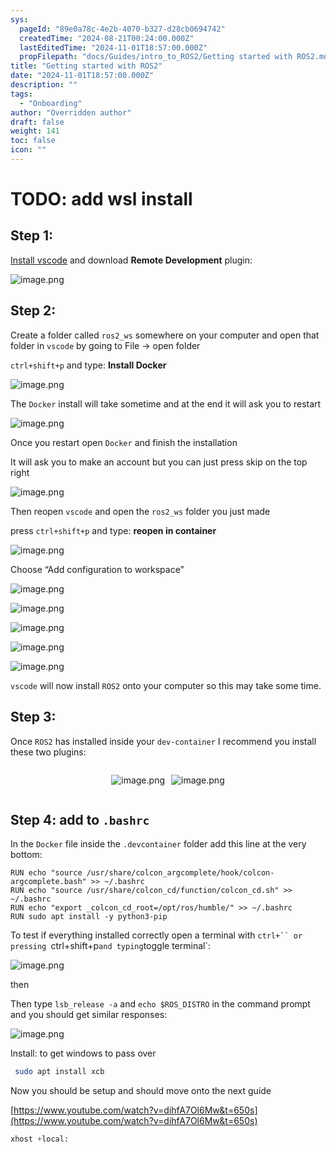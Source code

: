 ```yaml
---
sys:
  pageId: "89e0a78c-4e2b-4070-b327-d28cb0694742"
  createdTime: "2024-08-21T00:24:00.000Z"
  lastEditedTime: "2024-11-01T18:57:00.000Z"
  propFilepath: "docs/Guides/intro_to_ROS2/Getting started with ROS2.md"
title: "Getting started with ROS2"
date: "2024-11-01T18:57:00.000Z"
description: ""
tags:
  - "Onboarding"
author: "Overridden author"
draft: false
weight: 141
toc: false
icon: ""
---
```


# TODO: add wsl install

## Step 1:

[Install vscode](https://code.visualstudio.com/download) and download **Remote Development** plugin:

![image.png](https://prod-files-secure.s3.us-west-2.amazonaws.com/d518164a-d88e-44d1-a4ee-3adb3bd8bce0/efb52993-1881-4a40-b95e-6f020334f022/image.png?X-Amz-Algorithm=AWS4-HMAC-SHA256&X-Amz-Content-Sha256=UNSIGNED-PAYLOAD&X-Amz-Credential=ASIAZI2LB466VXESAA7E%2F20250304%2Fus-west-2%2Fs3%2Faws4_request&X-Amz-Date=20250304T050839Z&X-Amz-Expires=3600&X-Amz-Security-Token=IQoJb3JpZ2luX2VjEKj%2F%2F%2F%2F%2F%2F%2F%2F%2F%2FwEaCXVzLXdlc3QtMiJIMEYCIQDfILfam7vQ4pykm82R16qQqyn0TFFVwupvDonQgLLi9gIhAIOkTcVkXqRX3%2BJczU8u9mj2w3F9vKLb1YsL2iHMuoOEKogECOH%2F%2F%2F%2F%2F%2F%2F%2F%2F%2FwEQABoMNjM3NDIzMTgzODA1IgzQYpIsZkM7%2BJNoqtEq3AOC4YSYcfVjLWa5Y9YRFxyaF%2Fsiwo86RocxWG%2FBKP9F3E7a%2BmN7Y%2FAKmIwPycn8W3gC01lL8nPtpJCCTzLVq%2Bpk8KTa%2FCn7oRVORTk4SeeDhbI95BtCaOtNtn3o0l%2BJ%2B0g7xZ1dABOAaHzWljaq5%2BORS3fDIdqNbz3V4yFogGnWAGLALi9XSQVQPN6E6nilZ%2BACA8yvbBwJq8MkZTvmAmu0FIt8Y0jsjR2w%2Bxv1Z%2F8Py1HKrHX3vUdbeYTuE3z0Y4UTlGCkh9gYNI6qiihoSn2gost28eoAIGXLs8uGnaT%2BPxlBNMPuOTwz1xV0GHt%2F0Zaq0gVm%2BabVvQ08N8ENaS7VAh3B0bfZ0KYK00sTiDGoEduRbNYupcwNJaS95H%2Fmc%2FcKZOfPMHX29JGAaAV0IsNpsGHO55iycaLTTdmGvH6%2FvjivcYngQTTQOKa72tYDUyTvBZQpdph5VBhVORNqY9tQysjvcFjL%2BbymgsVqyAWLznpu7eeH8MPeB6IHg895MooRtAV2OAEGJUExBsNz794cgVUNem88RQl%2Be4A992glZDvgUZAq4dpWoNkImrprYCiSmgubUUYsEt6xOanYUVceHFn0VzmU2prV0FH72ChHK56Xx65PULw5mNa73DDB%2BJi%2BBjqkAUSUooNGp3JApIzYxMwXaXgJDnQ3%2Fmwim5WxiEDbW%2FFx%2BTlilx1WrlgyZDYuJchcz3c7W9vX2D9CpcIiAsgZhKeWDluUHV0VsilNyjV9UnUhb5uxPTKoDv4etX44n1%2BNsB%2BjqSjrd0It4mC4UfR%2FMEoHPM351d%2BMYxcOee3Ngd9skra%2B19qjQbXqXkDW%2F%2FovKRuYN%2BdovK8pTHPrMXobfNI%2FcZgT&X-Amz-Signature=37643778b316a0ffc40866e8881af8c192fa29c1fc4240ea9fb04957875b2ef1&X-Amz-SignedHeaders=host&x-id=GetObject)

## Step 2:

Create a folder called `ros2_ws` somewhere on your computer and open that folder in `vscode` by going to File → open folder 

`ctrl+shift+p` and type: **Install Docker**

![image.png](https://prod-files-secure.s3.us-west-2.amazonaws.com/d518164a-d88e-44d1-a4ee-3adb3bd8bce0/2269dc0e-1cd5-47ff-bceb-c04ad9b2eab0/image.png?X-Amz-Algorithm=AWS4-HMAC-SHA256&X-Amz-Content-Sha256=UNSIGNED-PAYLOAD&X-Amz-Credential=ASIAZI2LB466VXESAA7E%2F20250304%2Fus-west-2%2Fs3%2Faws4_request&X-Amz-Date=20250304T050839Z&X-Amz-Expires=3600&X-Amz-Security-Token=IQoJb3JpZ2luX2VjEKj%2F%2F%2F%2F%2F%2F%2F%2F%2F%2FwEaCXVzLXdlc3QtMiJIMEYCIQDfILfam7vQ4pykm82R16qQqyn0TFFVwupvDonQgLLi9gIhAIOkTcVkXqRX3%2BJczU8u9mj2w3F9vKLb1YsL2iHMuoOEKogECOH%2F%2F%2F%2F%2F%2F%2F%2F%2F%2FwEQABoMNjM3NDIzMTgzODA1IgzQYpIsZkM7%2BJNoqtEq3AOC4YSYcfVjLWa5Y9YRFxyaF%2Fsiwo86RocxWG%2FBKP9F3E7a%2BmN7Y%2FAKmIwPycn8W3gC01lL8nPtpJCCTzLVq%2Bpk8KTa%2FCn7oRVORTk4SeeDhbI95BtCaOtNtn3o0l%2BJ%2B0g7xZ1dABOAaHzWljaq5%2BORS3fDIdqNbz3V4yFogGnWAGLALi9XSQVQPN6E6nilZ%2BACA8yvbBwJq8MkZTvmAmu0FIt8Y0jsjR2w%2Bxv1Z%2F8Py1HKrHX3vUdbeYTuE3z0Y4UTlGCkh9gYNI6qiihoSn2gost28eoAIGXLs8uGnaT%2BPxlBNMPuOTwz1xV0GHt%2F0Zaq0gVm%2BabVvQ08N8ENaS7VAh3B0bfZ0KYK00sTiDGoEduRbNYupcwNJaS95H%2Fmc%2FcKZOfPMHX29JGAaAV0IsNpsGHO55iycaLTTdmGvH6%2FvjivcYngQTTQOKa72tYDUyTvBZQpdph5VBhVORNqY9tQysjvcFjL%2BbymgsVqyAWLznpu7eeH8MPeB6IHg895MooRtAV2OAEGJUExBsNz794cgVUNem88RQl%2Be4A992glZDvgUZAq4dpWoNkImrprYCiSmgubUUYsEt6xOanYUVceHFn0VzmU2prV0FH72ChHK56Xx65PULw5mNa73DDB%2BJi%2BBjqkAUSUooNGp3JApIzYxMwXaXgJDnQ3%2Fmwim5WxiEDbW%2FFx%2BTlilx1WrlgyZDYuJchcz3c7W9vX2D9CpcIiAsgZhKeWDluUHV0VsilNyjV9UnUhb5uxPTKoDv4etX44n1%2BNsB%2BjqSjrd0It4mC4UfR%2FMEoHPM351d%2BMYxcOee3Ngd9skra%2B19qjQbXqXkDW%2F%2FovKRuYN%2BdovK8pTHPrMXobfNI%2FcZgT&X-Amz-Signature=d184af37ed9bdceda24bc4a8d009f4223ce45a8b5f2150ad3e44062f465c1b86&X-Amz-SignedHeaders=host&x-id=GetObject)

The `Docker` install will take sometime and at the end it will ask you to restart

![image.png](https://prod-files-secure.s3.us-west-2.amazonaws.com/d518164a-d88e-44d1-a4ee-3adb3bd8bce0/ed233f78-be33-4b1f-b89c-9c346c0e961e/image.png?X-Amz-Algorithm=AWS4-HMAC-SHA256&X-Amz-Content-Sha256=UNSIGNED-PAYLOAD&X-Amz-Credential=ASIAZI2LB466VXESAA7E%2F20250304%2Fus-west-2%2Fs3%2Faws4_request&X-Amz-Date=20250304T050839Z&X-Amz-Expires=3600&X-Amz-Security-Token=IQoJb3JpZ2luX2VjEKj%2F%2F%2F%2F%2F%2F%2F%2F%2F%2FwEaCXVzLXdlc3QtMiJIMEYCIQDfILfam7vQ4pykm82R16qQqyn0TFFVwupvDonQgLLi9gIhAIOkTcVkXqRX3%2BJczU8u9mj2w3F9vKLb1YsL2iHMuoOEKogECOH%2F%2F%2F%2F%2F%2F%2F%2F%2F%2FwEQABoMNjM3NDIzMTgzODA1IgzQYpIsZkM7%2BJNoqtEq3AOC4YSYcfVjLWa5Y9YRFxyaF%2Fsiwo86RocxWG%2FBKP9F3E7a%2BmN7Y%2FAKmIwPycn8W3gC01lL8nPtpJCCTzLVq%2Bpk8KTa%2FCn7oRVORTk4SeeDhbI95BtCaOtNtn3o0l%2BJ%2B0g7xZ1dABOAaHzWljaq5%2BORS3fDIdqNbz3V4yFogGnWAGLALi9XSQVQPN6E6nilZ%2BACA8yvbBwJq8MkZTvmAmu0FIt8Y0jsjR2w%2Bxv1Z%2F8Py1HKrHX3vUdbeYTuE3z0Y4UTlGCkh9gYNI6qiihoSn2gost28eoAIGXLs8uGnaT%2BPxlBNMPuOTwz1xV0GHt%2F0Zaq0gVm%2BabVvQ08N8ENaS7VAh3B0bfZ0KYK00sTiDGoEduRbNYupcwNJaS95H%2Fmc%2FcKZOfPMHX29JGAaAV0IsNpsGHO55iycaLTTdmGvH6%2FvjivcYngQTTQOKa72tYDUyTvBZQpdph5VBhVORNqY9tQysjvcFjL%2BbymgsVqyAWLznpu7eeH8MPeB6IHg895MooRtAV2OAEGJUExBsNz794cgVUNem88RQl%2Be4A992glZDvgUZAq4dpWoNkImrprYCiSmgubUUYsEt6xOanYUVceHFn0VzmU2prV0FH72ChHK56Xx65PULw5mNa73DDB%2BJi%2BBjqkAUSUooNGp3JApIzYxMwXaXgJDnQ3%2Fmwim5WxiEDbW%2FFx%2BTlilx1WrlgyZDYuJchcz3c7W9vX2D9CpcIiAsgZhKeWDluUHV0VsilNyjV9UnUhb5uxPTKoDv4etX44n1%2BNsB%2BjqSjrd0It4mC4UfR%2FMEoHPM351d%2BMYxcOee3Ngd9skra%2B19qjQbXqXkDW%2F%2FovKRuYN%2BdovK8pTHPrMXobfNI%2FcZgT&X-Amz-Signature=efafa6da6a4c56448513c6acb2457a32f67349617ba54dce10cb45d21d5b9966&X-Amz-SignedHeaders=host&x-id=GetObject)

Once you restart open `Docker` and finish the installation

It will ask you to make an account but you can just press skip on the top right

![image.png](https://prod-files-secure.s3.us-west-2.amazonaws.com/d518164a-d88e-44d1-a4ee-3adb3bd8bce0/21010ad9-1659-4fd9-9f59-9932a09b2a3d/image.png?X-Amz-Algorithm=AWS4-HMAC-SHA256&X-Amz-Content-Sha256=UNSIGNED-PAYLOAD&X-Amz-Credential=ASIAZI2LB466VXESAA7E%2F20250304%2Fus-west-2%2Fs3%2Faws4_request&X-Amz-Date=20250304T050839Z&X-Amz-Expires=3600&X-Amz-Security-Token=IQoJb3JpZ2luX2VjEKj%2F%2F%2F%2F%2F%2F%2F%2F%2F%2FwEaCXVzLXdlc3QtMiJIMEYCIQDfILfam7vQ4pykm82R16qQqyn0TFFVwupvDonQgLLi9gIhAIOkTcVkXqRX3%2BJczU8u9mj2w3F9vKLb1YsL2iHMuoOEKogECOH%2F%2F%2F%2F%2F%2F%2F%2F%2F%2FwEQABoMNjM3NDIzMTgzODA1IgzQYpIsZkM7%2BJNoqtEq3AOC4YSYcfVjLWa5Y9YRFxyaF%2Fsiwo86RocxWG%2FBKP9F3E7a%2BmN7Y%2FAKmIwPycn8W3gC01lL8nPtpJCCTzLVq%2Bpk8KTa%2FCn7oRVORTk4SeeDhbI95BtCaOtNtn3o0l%2BJ%2B0g7xZ1dABOAaHzWljaq5%2BORS3fDIdqNbz3V4yFogGnWAGLALi9XSQVQPN6E6nilZ%2BACA8yvbBwJq8MkZTvmAmu0FIt8Y0jsjR2w%2Bxv1Z%2F8Py1HKrHX3vUdbeYTuE3z0Y4UTlGCkh9gYNI6qiihoSn2gost28eoAIGXLs8uGnaT%2BPxlBNMPuOTwz1xV0GHt%2F0Zaq0gVm%2BabVvQ08N8ENaS7VAh3B0bfZ0KYK00sTiDGoEduRbNYupcwNJaS95H%2Fmc%2FcKZOfPMHX29JGAaAV0IsNpsGHO55iycaLTTdmGvH6%2FvjivcYngQTTQOKa72tYDUyTvBZQpdph5VBhVORNqY9tQysjvcFjL%2BbymgsVqyAWLznpu7eeH8MPeB6IHg895MooRtAV2OAEGJUExBsNz794cgVUNem88RQl%2Be4A992glZDvgUZAq4dpWoNkImrprYCiSmgubUUYsEt6xOanYUVceHFn0VzmU2prV0FH72ChHK56Xx65PULw5mNa73DDB%2BJi%2BBjqkAUSUooNGp3JApIzYxMwXaXgJDnQ3%2Fmwim5WxiEDbW%2FFx%2BTlilx1WrlgyZDYuJchcz3c7W9vX2D9CpcIiAsgZhKeWDluUHV0VsilNyjV9UnUhb5uxPTKoDv4etX44n1%2BNsB%2BjqSjrd0It4mC4UfR%2FMEoHPM351d%2BMYxcOee3Ngd9skra%2B19qjQbXqXkDW%2F%2FovKRuYN%2BdovK8pTHPrMXobfNI%2FcZgT&X-Amz-Signature=fe37a0dfe9d859058e0b5d0583e09b0fb4c5153e7dc5aceb2614c001fb87b17d&X-Amz-SignedHeaders=host&x-id=GetObject)

Then reopen `vscode` and open the `ros2_ws` folder you just made

press `ctrl+shift+p` and type: **reopen in container**

![image.png](https://prod-files-secure.s3.us-west-2.amazonaws.com/d518164a-d88e-44d1-a4ee-3adb3bd8bce0/4e93b8c2-41ad-488c-8095-c74205196118/image.png?X-Amz-Algorithm=AWS4-HMAC-SHA256&X-Amz-Content-Sha256=UNSIGNED-PAYLOAD&X-Amz-Credential=ASIAZI2LB466VXESAA7E%2F20250304%2Fus-west-2%2Fs3%2Faws4_request&X-Amz-Date=20250304T050839Z&X-Amz-Expires=3600&X-Amz-Security-Token=IQoJb3JpZ2luX2VjEKj%2F%2F%2F%2F%2F%2F%2F%2F%2F%2FwEaCXVzLXdlc3QtMiJIMEYCIQDfILfam7vQ4pykm82R16qQqyn0TFFVwupvDonQgLLi9gIhAIOkTcVkXqRX3%2BJczU8u9mj2w3F9vKLb1YsL2iHMuoOEKogECOH%2F%2F%2F%2F%2F%2F%2F%2F%2F%2FwEQABoMNjM3NDIzMTgzODA1IgzQYpIsZkM7%2BJNoqtEq3AOC4YSYcfVjLWa5Y9YRFxyaF%2Fsiwo86RocxWG%2FBKP9F3E7a%2BmN7Y%2FAKmIwPycn8W3gC01lL8nPtpJCCTzLVq%2Bpk8KTa%2FCn7oRVORTk4SeeDhbI95BtCaOtNtn3o0l%2BJ%2B0g7xZ1dABOAaHzWljaq5%2BORS3fDIdqNbz3V4yFogGnWAGLALi9XSQVQPN6E6nilZ%2BACA8yvbBwJq8MkZTvmAmu0FIt8Y0jsjR2w%2Bxv1Z%2F8Py1HKrHX3vUdbeYTuE3z0Y4UTlGCkh9gYNI6qiihoSn2gost28eoAIGXLs8uGnaT%2BPxlBNMPuOTwz1xV0GHt%2F0Zaq0gVm%2BabVvQ08N8ENaS7VAh3B0bfZ0KYK00sTiDGoEduRbNYupcwNJaS95H%2Fmc%2FcKZOfPMHX29JGAaAV0IsNpsGHO55iycaLTTdmGvH6%2FvjivcYngQTTQOKa72tYDUyTvBZQpdph5VBhVORNqY9tQysjvcFjL%2BbymgsVqyAWLznpu7eeH8MPeB6IHg895MooRtAV2OAEGJUExBsNz794cgVUNem88RQl%2Be4A992glZDvgUZAq4dpWoNkImrprYCiSmgubUUYsEt6xOanYUVceHFn0VzmU2prV0FH72ChHK56Xx65PULw5mNa73DDB%2BJi%2BBjqkAUSUooNGp3JApIzYxMwXaXgJDnQ3%2Fmwim5WxiEDbW%2FFx%2BTlilx1WrlgyZDYuJchcz3c7W9vX2D9CpcIiAsgZhKeWDluUHV0VsilNyjV9UnUhb5uxPTKoDv4etX44n1%2BNsB%2BjqSjrd0It4mC4UfR%2FMEoHPM351d%2BMYxcOee3Ngd9skra%2B19qjQbXqXkDW%2F%2FovKRuYN%2BdovK8pTHPrMXobfNI%2FcZgT&X-Amz-Signature=03625513cace9ac1c2b8a92141c2af70ab178ea8a0710e492ebd3bcf14ce061a&X-Amz-SignedHeaders=host&x-id=GetObject)

Choose “Add configuration to workspace”

![image.png](https://prod-files-secure.s3.us-west-2.amazonaws.com/d518164a-d88e-44d1-a4ee-3adb3bd8bce0/9560b282-5060-4989-ba37-97e7b2c22476/image.png?X-Amz-Algorithm=AWS4-HMAC-SHA256&X-Amz-Content-Sha256=UNSIGNED-PAYLOAD&X-Amz-Credential=ASIAZI2LB466VXESAA7E%2F20250304%2Fus-west-2%2Fs3%2Faws4_request&X-Amz-Date=20250304T050839Z&X-Amz-Expires=3600&X-Amz-Security-Token=IQoJb3JpZ2luX2VjEKj%2F%2F%2F%2F%2F%2F%2F%2F%2F%2FwEaCXVzLXdlc3QtMiJIMEYCIQDfILfam7vQ4pykm82R16qQqyn0TFFVwupvDonQgLLi9gIhAIOkTcVkXqRX3%2BJczU8u9mj2w3F9vKLb1YsL2iHMuoOEKogECOH%2F%2F%2F%2F%2F%2F%2F%2F%2F%2FwEQABoMNjM3NDIzMTgzODA1IgzQYpIsZkM7%2BJNoqtEq3AOC4YSYcfVjLWa5Y9YRFxyaF%2Fsiwo86RocxWG%2FBKP9F3E7a%2BmN7Y%2FAKmIwPycn8W3gC01lL8nPtpJCCTzLVq%2Bpk8KTa%2FCn7oRVORTk4SeeDhbI95BtCaOtNtn3o0l%2BJ%2B0g7xZ1dABOAaHzWljaq5%2BORS3fDIdqNbz3V4yFogGnWAGLALi9XSQVQPN6E6nilZ%2BACA8yvbBwJq8MkZTvmAmu0FIt8Y0jsjR2w%2Bxv1Z%2F8Py1HKrHX3vUdbeYTuE3z0Y4UTlGCkh9gYNI6qiihoSn2gost28eoAIGXLs8uGnaT%2BPxlBNMPuOTwz1xV0GHt%2F0Zaq0gVm%2BabVvQ08N8ENaS7VAh3B0bfZ0KYK00sTiDGoEduRbNYupcwNJaS95H%2Fmc%2FcKZOfPMHX29JGAaAV0IsNpsGHO55iycaLTTdmGvH6%2FvjivcYngQTTQOKa72tYDUyTvBZQpdph5VBhVORNqY9tQysjvcFjL%2BbymgsVqyAWLznpu7eeH8MPeB6IHg895MooRtAV2OAEGJUExBsNz794cgVUNem88RQl%2Be4A992glZDvgUZAq4dpWoNkImrprYCiSmgubUUYsEt6xOanYUVceHFn0VzmU2prV0FH72ChHK56Xx65PULw5mNa73DDB%2BJi%2BBjqkAUSUooNGp3JApIzYxMwXaXgJDnQ3%2Fmwim5WxiEDbW%2FFx%2BTlilx1WrlgyZDYuJchcz3c7W9vX2D9CpcIiAsgZhKeWDluUHV0VsilNyjV9UnUhb5uxPTKoDv4etX44n1%2BNsB%2BjqSjrd0It4mC4UfR%2FMEoHPM351d%2BMYxcOee3Ngd9skra%2B19qjQbXqXkDW%2F%2FovKRuYN%2BdovK8pTHPrMXobfNI%2FcZgT&X-Amz-Signature=6e213dc0517efa1969e75d345845d0805c206d6ebd61cb86e19c3093c0e6b74e&X-Amz-SignedHeaders=host&x-id=GetObject)

![image.png](https://prod-files-secure.s3.us-west-2.amazonaws.com/d518164a-d88e-44d1-a4ee-3adb3bd8bce0/2ee63f81-886b-48e8-a553-dc6e5eac99e4/image.png?X-Amz-Algorithm=AWS4-HMAC-SHA256&X-Amz-Content-Sha256=UNSIGNED-PAYLOAD&X-Amz-Credential=ASIAZI2LB466VXESAA7E%2F20250304%2Fus-west-2%2Fs3%2Faws4_request&X-Amz-Date=20250304T050839Z&X-Amz-Expires=3600&X-Amz-Security-Token=IQoJb3JpZ2luX2VjEKj%2F%2F%2F%2F%2F%2F%2F%2F%2F%2FwEaCXVzLXdlc3QtMiJIMEYCIQDfILfam7vQ4pykm82R16qQqyn0TFFVwupvDonQgLLi9gIhAIOkTcVkXqRX3%2BJczU8u9mj2w3F9vKLb1YsL2iHMuoOEKogECOH%2F%2F%2F%2F%2F%2F%2F%2F%2F%2FwEQABoMNjM3NDIzMTgzODA1IgzQYpIsZkM7%2BJNoqtEq3AOC4YSYcfVjLWa5Y9YRFxyaF%2Fsiwo86RocxWG%2FBKP9F3E7a%2BmN7Y%2FAKmIwPycn8W3gC01lL8nPtpJCCTzLVq%2Bpk8KTa%2FCn7oRVORTk4SeeDhbI95BtCaOtNtn3o0l%2BJ%2B0g7xZ1dABOAaHzWljaq5%2BORS3fDIdqNbz3V4yFogGnWAGLALi9XSQVQPN6E6nilZ%2BACA8yvbBwJq8MkZTvmAmu0FIt8Y0jsjR2w%2Bxv1Z%2F8Py1HKrHX3vUdbeYTuE3z0Y4UTlGCkh9gYNI6qiihoSn2gost28eoAIGXLs8uGnaT%2BPxlBNMPuOTwz1xV0GHt%2F0Zaq0gVm%2BabVvQ08N8ENaS7VAh3B0bfZ0KYK00sTiDGoEduRbNYupcwNJaS95H%2Fmc%2FcKZOfPMHX29JGAaAV0IsNpsGHO55iycaLTTdmGvH6%2FvjivcYngQTTQOKa72tYDUyTvBZQpdph5VBhVORNqY9tQysjvcFjL%2BbymgsVqyAWLznpu7eeH8MPeB6IHg895MooRtAV2OAEGJUExBsNz794cgVUNem88RQl%2Be4A992glZDvgUZAq4dpWoNkImrprYCiSmgubUUYsEt6xOanYUVceHFn0VzmU2prV0FH72ChHK56Xx65PULw5mNa73DDB%2BJi%2BBjqkAUSUooNGp3JApIzYxMwXaXgJDnQ3%2Fmwim5WxiEDbW%2FFx%2BTlilx1WrlgyZDYuJchcz3c7W9vX2D9CpcIiAsgZhKeWDluUHV0VsilNyjV9UnUhb5uxPTKoDv4etX44n1%2BNsB%2BjqSjrd0It4mC4UfR%2FMEoHPM351d%2BMYxcOee3Ngd9skra%2B19qjQbXqXkDW%2F%2FovKRuYN%2BdovK8pTHPrMXobfNI%2FcZgT&X-Amz-Signature=aac6c4fadc300804ba36f702ade2c6cce44a2fa5fec8733596d52c2c205ed84e&X-Amz-SignedHeaders=host&x-id=GetObject)

![image.png](https://prod-files-secure.s3.us-west-2.amazonaws.com/d518164a-d88e-44d1-a4ee-3adb3bd8bce0/ae1580b2-b048-407e-aed9-b584224a7a04/image.png?X-Amz-Algorithm=AWS4-HMAC-SHA256&X-Amz-Content-Sha256=UNSIGNED-PAYLOAD&X-Amz-Credential=ASIAZI2LB466VXESAA7E%2F20250304%2Fus-west-2%2Fs3%2Faws4_request&X-Amz-Date=20250304T050839Z&X-Amz-Expires=3600&X-Amz-Security-Token=IQoJb3JpZ2luX2VjEKj%2F%2F%2F%2F%2F%2F%2F%2F%2F%2FwEaCXVzLXdlc3QtMiJIMEYCIQDfILfam7vQ4pykm82R16qQqyn0TFFVwupvDonQgLLi9gIhAIOkTcVkXqRX3%2BJczU8u9mj2w3F9vKLb1YsL2iHMuoOEKogECOH%2F%2F%2F%2F%2F%2F%2F%2F%2F%2FwEQABoMNjM3NDIzMTgzODA1IgzQYpIsZkM7%2BJNoqtEq3AOC4YSYcfVjLWa5Y9YRFxyaF%2Fsiwo86RocxWG%2FBKP9F3E7a%2BmN7Y%2FAKmIwPycn8W3gC01lL8nPtpJCCTzLVq%2Bpk8KTa%2FCn7oRVORTk4SeeDhbI95BtCaOtNtn3o0l%2BJ%2B0g7xZ1dABOAaHzWljaq5%2BORS3fDIdqNbz3V4yFogGnWAGLALi9XSQVQPN6E6nilZ%2BACA8yvbBwJq8MkZTvmAmu0FIt8Y0jsjR2w%2Bxv1Z%2F8Py1HKrHX3vUdbeYTuE3z0Y4UTlGCkh9gYNI6qiihoSn2gost28eoAIGXLs8uGnaT%2BPxlBNMPuOTwz1xV0GHt%2F0Zaq0gVm%2BabVvQ08N8ENaS7VAh3B0bfZ0KYK00sTiDGoEduRbNYupcwNJaS95H%2Fmc%2FcKZOfPMHX29JGAaAV0IsNpsGHO55iycaLTTdmGvH6%2FvjivcYngQTTQOKa72tYDUyTvBZQpdph5VBhVORNqY9tQysjvcFjL%2BbymgsVqyAWLznpu7eeH8MPeB6IHg895MooRtAV2OAEGJUExBsNz794cgVUNem88RQl%2Be4A992glZDvgUZAq4dpWoNkImrprYCiSmgubUUYsEt6xOanYUVceHFn0VzmU2prV0FH72ChHK56Xx65PULw5mNa73DDB%2BJi%2BBjqkAUSUooNGp3JApIzYxMwXaXgJDnQ3%2Fmwim5WxiEDbW%2FFx%2BTlilx1WrlgyZDYuJchcz3c7W9vX2D9CpcIiAsgZhKeWDluUHV0VsilNyjV9UnUhb5uxPTKoDv4etX44n1%2BNsB%2BjqSjrd0It4mC4UfR%2FMEoHPM351d%2BMYxcOee3Ngd9skra%2B19qjQbXqXkDW%2F%2FovKRuYN%2BdovK8pTHPrMXobfNI%2FcZgT&X-Amz-Signature=2114449bf884d062db90a76c8b049dd7995ed7f1300ad19aba50fcfc7a6186eb&X-Amz-SignedHeaders=host&x-id=GetObject)

![image.png](https://prod-files-secure.s3.us-west-2.amazonaws.com/d518164a-d88e-44d1-a4ee-3adb3bd8bce0/53255b28-f75e-430f-b9e3-c0ac8577e42b/image.png?X-Amz-Algorithm=AWS4-HMAC-SHA256&X-Amz-Content-Sha256=UNSIGNED-PAYLOAD&X-Amz-Credential=ASIAZI2LB466VXESAA7E%2F20250304%2Fus-west-2%2Fs3%2Faws4_request&X-Amz-Date=20250304T050839Z&X-Amz-Expires=3600&X-Amz-Security-Token=IQoJb3JpZ2luX2VjEKj%2F%2F%2F%2F%2F%2F%2F%2F%2F%2FwEaCXVzLXdlc3QtMiJIMEYCIQDfILfam7vQ4pykm82R16qQqyn0TFFVwupvDonQgLLi9gIhAIOkTcVkXqRX3%2BJczU8u9mj2w3F9vKLb1YsL2iHMuoOEKogECOH%2F%2F%2F%2F%2F%2F%2F%2F%2F%2FwEQABoMNjM3NDIzMTgzODA1IgzQYpIsZkM7%2BJNoqtEq3AOC4YSYcfVjLWa5Y9YRFxyaF%2Fsiwo86RocxWG%2FBKP9F3E7a%2BmN7Y%2FAKmIwPycn8W3gC01lL8nPtpJCCTzLVq%2Bpk8KTa%2FCn7oRVORTk4SeeDhbI95BtCaOtNtn3o0l%2BJ%2B0g7xZ1dABOAaHzWljaq5%2BORS3fDIdqNbz3V4yFogGnWAGLALi9XSQVQPN6E6nilZ%2BACA8yvbBwJq8MkZTvmAmu0FIt8Y0jsjR2w%2Bxv1Z%2F8Py1HKrHX3vUdbeYTuE3z0Y4UTlGCkh9gYNI6qiihoSn2gost28eoAIGXLs8uGnaT%2BPxlBNMPuOTwz1xV0GHt%2F0Zaq0gVm%2BabVvQ08N8ENaS7VAh3B0bfZ0KYK00sTiDGoEduRbNYupcwNJaS95H%2Fmc%2FcKZOfPMHX29JGAaAV0IsNpsGHO55iycaLTTdmGvH6%2FvjivcYngQTTQOKa72tYDUyTvBZQpdph5VBhVORNqY9tQysjvcFjL%2BbymgsVqyAWLznpu7eeH8MPeB6IHg895MooRtAV2OAEGJUExBsNz794cgVUNem88RQl%2Be4A992glZDvgUZAq4dpWoNkImrprYCiSmgubUUYsEt6xOanYUVceHFn0VzmU2prV0FH72ChHK56Xx65PULw5mNa73DDB%2BJi%2BBjqkAUSUooNGp3JApIzYxMwXaXgJDnQ3%2Fmwim5WxiEDbW%2FFx%2BTlilx1WrlgyZDYuJchcz3c7W9vX2D9CpcIiAsgZhKeWDluUHV0VsilNyjV9UnUhb5uxPTKoDv4etX44n1%2BNsB%2BjqSjrd0It4mC4UfR%2FMEoHPM351d%2BMYxcOee3Ngd9skra%2B19qjQbXqXkDW%2F%2FovKRuYN%2BdovK8pTHPrMXobfNI%2FcZgT&X-Amz-Signature=28c15f919bc9e1f7a2faf51e41ade11dbe312e74ad9b129ade96d681452bc01c&X-Amz-SignedHeaders=host&x-id=GetObject)

![image.png](https://prod-files-secure.s3.us-west-2.amazonaws.com/d518164a-d88e-44d1-a4ee-3adb3bd8bce0/7c562767-5af9-4ffb-97d1-327bcdf4ee00/image.png?X-Amz-Algorithm=AWS4-HMAC-SHA256&X-Amz-Content-Sha256=UNSIGNED-PAYLOAD&X-Amz-Credential=ASIAZI2LB466VXESAA7E%2F20250304%2Fus-west-2%2Fs3%2Faws4_request&X-Amz-Date=20250304T050839Z&X-Amz-Expires=3600&X-Amz-Security-Token=IQoJb3JpZ2luX2VjEKj%2F%2F%2F%2F%2F%2F%2F%2F%2F%2FwEaCXVzLXdlc3QtMiJIMEYCIQDfILfam7vQ4pykm82R16qQqyn0TFFVwupvDonQgLLi9gIhAIOkTcVkXqRX3%2BJczU8u9mj2w3F9vKLb1YsL2iHMuoOEKogECOH%2F%2F%2F%2F%2F%2F%2F%2F%2F%2FwEQABoMNjM3NDIzMTgzODA1IgzQYpIsZkM7%2BJNoqtEq3AOC4YSYcfVjLWa5Y9YRFxyaF%2Fsiwo86RocxWG%2FBKP9F3E7a%2BmN7Y%2FAKmIwPycn8W3gC01lL8nPtpJCCTzLVq%2Bpk8KTa%2FCn7oRVORTk4SeeDhbI95BtCaOtNtn3o0l%2BJ%2B0g7xZ1dABOAaHzWljaq5%2BORS3fDIdqNbz3V4yFogGnWAGLALi9XSQVQPN6E6nilZ%2BACA8yvbBwJq8MkZTvmAmu0FIt8Y0jsjR2w%2Bxv1Z%2F8Py1HKrHX3vUdbeYTuE3z0Y4UTlGCkh9gYNI6qiihoSn2gost28eoAIGXLs8uGnaT%2BPxlBNMPuOTwz1xV0GHt%2F0Zaq0gVm%2BabVvQ08N8ENaS7VAh3B0bfZ0KYK00sTiDGoEduRbNYupcwNJaS95H%2Fmc%2FcKZOfPMHX29JGAaAV0IsNpsGHO55iycaLTTdmGvH6%2FvjivcYngQTTQOKa72tYDUyTvBZQpdph5VBhVORNqY9tQysjvcFjL%2BbymgsVqyAWLznpu7eeH8MPeB6IHg895MooRtAV2OAEGJUExBsNz794cgVUNem88RQl%2Be4A992glZDvgUZAq4dpWoNkImrprYCiSmgubUUYsEt6xOanYUVceHFn0VzmU2prV0FH72ChHK56Xx65PULw5mNa73DDB%2BJi%2BBjqkAUSUooNGp3JApIzYxMwXaXgJDnQ3%2Fmwim5WxiEDbW%2FFx%2BTlilx1WrlgyZDYuJchcz3c7W9vX2D9CpcIiAsgZhKeWDluUHV0VsilNyjV9UnUhb5uxPTKoDv4etX44n1%2BNsB%2BjqSjrd0It4mC4UfR%2FMEoHPM351d%2BMYxcOee3Ngd9skra%2B19qjQbXqXkDW%2F%2FovKRuYN%2BdovK8pTHPrMXobfNI%2FcZgT&X-Amz-Signature=8de525965d71cba39d1a5ed99a171b61ae1047d7281f957b76dc5600c4995714&X-Amz-SignedHeaders=host&x-id=GetObject)

`vscode` will now install `ROS2` onto your computer so this may take some time.

## Step 3:

Once `ROS2` has installed inside your `dev-container` I recommend you install these two plugins:

<div style="display: flex;flex-direction: row; column-gap:10px; max-width: 630px;justify-content: center;">
<div>

![image.png](https://prod-files-secure.s3.us-west-2.amazonaws.com/d518164a-d88e-44d1-a4ee-3adb3bd8bce0/3fc3d550-5a54-4ba1-ba6b-faa01cdb7369/image.png?X-Amz-Algorithm=AWS4-HMAC-SHA256&X-Amz-Content-Sha256=UNSIGNED-PAYLOAD&X-Amz-Credential=ASIAZI2LB466UKB5NN7E%2F20250304%2Fus-west-2%2Fs3%2Faws4_request&X-Amz-Date=20250304T050842Z&X-Amz-Expires=3600&X-Amz-Security-Token=IQoJb3JpZ2luX2VjEKj%2F%2F%2F%2F%2F%2F%2F%2F%2F%2FwEaCXVzLXdlc3QtMiJHMEUCIQCwbYJiYUfzO7vBa9d6fAaoDFCgo6x9JFSOa%2B2rW1xYegIgVLBNCabh%2FEGBbijx7FBks6k%2BL9aVL%2BE%2BR8Xzzt31Ao8qiAQI4f%2F%2F%2F%2F%2F%2F%2F%2F%2F%2FARAAGgw2Mzc0MjMxODM4MDUiDPUn24DzCuCdMdzfSSrcA9BGG7eJfhm6yagVC64wXhMfcpW6UZzGQZ%2FgSO6WbiW8IXEBmtPh%2FC359PdJUjs7O3P4897DhNmCpl5Oi%2Blg%2BMVVKnHnUZYYJLd4MVfVmlHxKjsyV72PKsqXg9o2VSPIzkAY0TbrtmErASZVRwwbwJXDBsTK5uw%2BSOUs54WTZqQegnbbJJiyG%2FUxQ4vTr8OkERGVtJCRrj%2FWro3leM2Wmd26sQR3Au4XST7KKmSWyHPMx%2FbGp6KPH7npDY4I1e4ljGrmsxvnsUENruz8nl2B7UVplFlmfeaPizJFXaeLiQiqr83rUd93orrs6urdAyKk1WofLMIVBhI%2BBjg8uN73Y9qbq07Dh44vHyz2Ng77bQ1%2Bdxu15T%2FfmOTtrqQyyEpmNoJccQGrGCCMc8HhL4uHeLgfRbxP7eCGuc9GBuLaXYaSaV8W9%2FQ1g6dOuCT9uP8S3FqGUL3kF8NCgRTXL%2B2Lso%2BLvfGUe2Lw2ylRVOzEl3XDcp7xKd89Z4C1x3uPgnuNka9BTeFePWhArZAfvK33RO11iinO4dV3YD%2BYgBQRdtLW3GGSzo6efGFG5Qdn9bZ2fnRZYp8iDLiH6ZebxR%2BkrKeWLqgjfVQXoN5i%2BWWR7qhJit123SGbcsxJr23MMOb4mL4GOqUBaq8dQbw4f9oLzwO8MJkGFyAc4WrpEqMDF7wdza3%2FZ07OBO0fd0abUKtt%2B14UJDPp02tzXkj2dUfBqmaBJBBZryPJK80sQYbyVBVl%2BHzn2y%2F1axPWa5mEOxWL9wWu3%2Fs831qV%2FFWDstgQ%2B3ZQ32Rbt5xx%2B1fuukW7MJjN%2B1UC4Zyj0bO3Jw9E4DcLU%2FFp5pAzmF6%2BBgWa%2FfpMohPR%2FIBzoPg2OHol&X-Amz-Signature=2be6a940043a0d5724298e62f2731e5ec4ee413ac0d4eb5a1cde4c8a95d8d90c&X-Amz-SignedHeaders=host&x-id=GetObject)

</div>
<div>

![image.png](https://prod-files-secure.s3.us-west-2.amazonaws.com/d518164a-d88e-44d1-a4ee-3adb3bd8bce0/d994cc66-13c2-4093-a5a3-f84cf4601a82/image.png?X-Amz-Algorithm=AWS4-HMAC-SHA256&X-Amz-Content-Sha256=UNSIGNED-PAYLOAD&X-Amz-Credential=ASIAZI2LB466USOWYROV%2F20250304%2Fus-west-2%2Fs3%2Faws4_request&X-Amz-Date=20250304T050842Z&X-Amz-Expires=3600&X-Amz-Security-Token=IQoJb3JpZ2luX2VjEKj%2F%2F%2F%2F%2F%2F%2F%2F%2F%2FwEaCXVzLXdlc3QtMiJHMEUCIQDn3oT6igWKh%2Bnek2fJZ7CNsCGJQ%2BDVh1ey6uAkpzyAGAIgQTslQ4wsm31OmjBl8IIgmRxfAPUwTFLpJp3fX6QO0nMqiAQI4f%2F%2F%2F%2F%2F%2F%2F%2F%2F%2FARAAGgw2Mzc0MjMxODM4MDUiDP64RrQtypEGDoutSSrcA9Tph1II4u8PJkciQlU5JSlJudVKsrTNX7oQMpIVA3Sgn%2BWfmI26UPmrDdPN9gv2rPBsBAsEB%2Fe8xn%2BK8ERiJkGIZkRxQaca2%2BmUC3dwZ%2B9kckBN6Sgjt6%2B7IVl72mndslxQ5L3qM5%2B4t3JwRsaDs6xo8Ynl9Syl2m%2BRBCymXnLTzKMgec7V%2Brtx5OPk59PltbgzXrhS7an60jMeGeCXgJub3GMhcEeZXMoHvg5BMQ0ttqkXAxALxKDIxxmEwNjEY451izvO9eWQJ0WNaNUppMFigSVBxkdwkeQEAHjeiNCRp64TbhhYCyi%2F89BMyFH%2F4OcVkgMexm7I9o%2FCScGq%2FiUUGrk3ksBox4m2GDn84onsxTkXbLPtyt5Az2JEnEgRs33BqndfsZ%2Bq6sGKqJOEUsePGFEkapA0qsu7oj3wKXQZ1wDiV5LUgA9HcNFv571dcT0h9Z8tJKuHEuf%2FNXQ6DoAAl1OkfSdcR0nY8%2F8zZqQSmNL5HkYupesQrQyROKOjp%2FWCR3zddvVtO0Lk12OzUvauiMWiIaqe1PTgvyQcKdszE5DS1VsHAYtLX%2BRnKM8j%2BwdLqGWMNkvfE29ASfJdFyOJ1Qg81XRq7D5mAz7rbISkNqvPGqHtIPYy2M90MMr4mL4GOqUBdcWBB3fNPFdOHqiA1SunO9HphgNSjXCyulivE48d3OlEv6qdNcofHl6u2Ht8kKuB8uMFiUFi%2F78o4YW4rsia%2Fb5n0F3eAAx2Zz%2FgW2%2BF7f0U9gkDoFcLpQ05d%2Fzez%2F2st%2FXf6LYZk9wA%2B8MzuKzVAwXDVV1l961naGWp9buuTkSQN7CidVvjpsHc5s5nXtEc0dkQZ9Ou9QYDiqTfyUUILz5%2Fk7gu&X-Amz-Signature=3fa45066c933229d3f126862aaeb14326e2dffdef87e46d24d6c1f1097be189a&X-Amz-SignedHeaders=host&x-id=GetObject)

</div>
</div>

## Step 4: add to `.bashrc`

In the `Docker` file inside the `.devcontainer` folder add this line at the very bottom: 

```docker
RUN echo "source /usr/share/colcon_argcomplete/hook/colcon-argcomplete.bash" >> ~/.bashrc
RUN echo "source /usr/share/colcon_cd/function/colcon_cd.sh" >> ~/.bashrc
RUN echo "export _colcon_cd_root=/opt/ros/humble/" >> ~/.bashrc
RUN sudo apt install -y python3-pip 
```

To test if everything installed correctly open a terminal with `ctrl+`` or pressing `ctrl+shift+p` and typing `toggle terminal`:

![image.png](https://prod-files-secure.s3.us-west-2.amazonaws.com/d518164a-d88e-44d1-a4ee-3adb3bd8bce0/6a4943d8-b04e-4c02-9a58-775f3384d1a5/image.png?X-Amz-Algorithm=AWS4-HMAC-SHA256&X-Amz-Content-Sha256=UNSIGNED-PAYLOAD&X-Amz-Credential=ASIAZI2LB466VXESAA7E%2F20250304%2Fus-west-2%2Fs3%2Faws4_request&X-Amz-Date=20250304T050839Z&X-Amz-Expires=3600&X-Amz-Security-Token=IQoJb3JpZ2luX2VjEKj%2F%2F%2F%2F%2F%2F%2F%2F%2F%2FwEaCXVzLXdlc3QtMiJIMEYCIQDfILfam7vQ4pykm82R16qQqyn0TFFVwupvDonQgLLi9gIhAIOkTcVkXqRX3%2BJczU8u9mj2w3F9vKLb1YsL2iHMuoOEKogECOH%2F%2F%2F%2F%2F%2F%2F%2F%2F%2FwEQABoMNjM3NDIzMTgzODA1IgzQYpIsZkM7%2BJNoqtEq3AOC4YSYcfVjLWa5Y9YRFxyaF%2Fsiwo86RocxWG%2FBKP9F3E7a%2BmN7Y%2FAKmIwPycn8W3gC01lL8nPtpJCCTzLVq%2Bpk8KTa%2FCn7oRVORTk4SeeDhbI95BtCaOtNtn3o0l%2BJ%2B0g7xZ1dABOAaHzWljaq5%2BORS3fDIdqNbz3V4yFogGnWAGLALi9XSQVQPN6E6nilZ%2BACA8yvbBwJq8MkZTvmAmu0FIt8Y0jsjR2w%2Bxv1Z%2F8Py1HKrHX3vUdbeYTuE3z0Y4UTlGCkh9gYNI6qiihoSn2gost28eoAIGXLs8uGnaT%2BPxlBNMPuOTwz1xV0GHt%2F0Zaq0gVm%2BabVvQ08N8ENaS7VAh3B0bfZ0KYK00sTiDGoEduRbNYupcwNJaS95H%2Fmc%2FcKZOfPMHX29JGAaAV0IsNpsGHO55iycaLTTdmGvH6%2FvjivcYngQTTQOKa72tYDUyTvBZQpdph5VBhVORNqY9tQysjvcFjL%2BbymgsVqyAWLznpu7eeH8MPeB6IHg895MooRtAV2OAEGJUExBsNz794cgVUNem88RQl%2Be4A992glZDvgUZAq4dpWoNkImrprYCiSmgubUUYsEt6xOanYUVceHFn0VzmU2prV0FH72ChHK56Xx65PULw5mNa73DDB%2BJi%2BBjqkAUSUooNGp3JApIzYxMwXaXgJDnQ3%2Fmwim5WxiEDbW%2FFx%2BTlilx1WrlgyZDYuJchcz3c7W9vX2D9CpcIiAsgZhKeWDluUHV0VsilNyjV9UnUhb5uxPTKoDv4etX44n1%2BNsB%2BjqSjrd0It4mC4UfR%2FMEoHPM351d%2BMYxcOee3Ngd9skra%2B19qjQbXqXkDW%2F%2FovKRuYN%2BdovK8pTHPrMXobfNI%2FcZgT&X-Amz-Signature=da696f0194b8986f493b1c7d4043f0679091da8c3960ef1786b08270c7b63e69&X-Amz-SignedHeaders=host&x-id=GetObject)

then 

Then type `lsb_release -a` and `echo $ROS_DISTRO` in the command prompt and you should get similar responses:

![image.png](https://prod-files-secure.s3.us-west-2.amazonaws.com/d518164a-d88e-44d1-a4ee-3adb3bd8bce0/3e635dec-a805-4e85-8b9e-d000e5b71a4e/image.png?X-Amz-Algorithm=AWS4-HMAC-SHA256&X-Amz-Content-Sha256=UNSIGNED-PAYLOAD&X-Amz-Credential=ASIAZI2LB466VXESAA7E%2F20250304%2Fus-west-2%2Fs3%2Faws4_request&X-Amz-Date=20250304T050839Z&X-Amz-Expires=3600&X-Amz-Security-Token=IQoJb3JpZ2luX2VjEKj%2F%2F%2F%2F%2F%2F%2F%2F%2F%2FwEaCXVzLXdlc3QtMiJIMEYCIQDfILfam7vQ4pykm82R16qQqyn0TFFVwupvDonQgLLi9gIhAIOkTcVkXqRX3%2BJczU8u9mj2w3F9vKLb1YsL2iHMuoOEKogECOH%2F%2F%2F%2F%2F%2F%2F%2F%2F%2FwEQABoMNjM3NDIzMTgzODA1IgzQYpIsZkM7%2BJNoqtEq3AOC4YSYcfVjLWa5Y9YRFxyaF%2Fsiwo86RocxWG%2FBKP9F3E7a%2BmN7Y%2FAKmIwPycn8W3gC01lL8nPtpJCCTzLVq%2Bpk8KTa%2FCn7oRVORTk4SeeDhbI95BtCaOtNtn3o0l%2BJ%2B0g7xZ1dABOAaHzWljaq5%2BORS3fDIdqNbz3V4yFogGnWAGLALi9XSQVQPN6E6nilZ%2BACA8yvbBwJq8MkZTvmAmu0FIt8Y0jsjR2w%2Bxv1Z%2F8Py1HKrHX3vUdbeYTuE3z0Y4UTlGCkh9gYNI6qiihoSn2gost28eoAIGXLs8uGnaT%2BPxlBNMPuOTwz1xV0GHt%2F0Zaq0gVm%2BabVvQ08N8ENaS7VAh3B0bfZ0KYK00sTiDGoEduRbNYupcwNJaS95H%2Fmc%2FcKZOfPMHX29JGAaAV0IsNpsGHO55iycaLTTdmGvH6%2FvjivcYngQTTQOKa72tYDUyTvBZQpdph5VBhVORNqY9tQysjvcFjL%2BbymgsVqyAWLznpu7eeH8MPeB6IHg895MooRtAV2OAEGJUExBsNz794cgVUNem88RQl%2Be4A992glZDvgUZAq4dpWoNkImrprYCiSmgubUUYsEt6xOanYUVceHFn0VzmU2prV0FH72ChHK56Xx65PULw5mNa73DDB%2BJi%2BBjqkAUSUooNGp3JApIzYxMwXaXgJDnQ3%2Fmwim5WxiEDbW%2FFx%2BTlilx1WrlgyZDYuJchcz3c7W9vX2D9CpcIiAsgZhKeWDluUHV0VsilNyjV9UnUhb5uxPTKoDv4etX44n1%2BNsB%2BjqSjrd0It4mC4UfR%2FMEoHPM351d%2BMYxcOee3Ngd9skra%2B19qjQbXqXkDW%2F%2FovKRuYN%2BdovK8pTHPrMXobfNI%2FcZgT&X-Amz-Signature=a58f2bb12189ed97d55adf2b98e897c1359f9f08215df0f5499a649653134c25&X-Amz-SignedHeaders=host&x-id=GetObject)

Install:  to get windows to pass over

```bash
 sudo apt install xcb
```

Now you should be setup and should move onto the next guide 

[https://www.youtube.com/watch?v=dihfA7Ol6Mw&t=650s](https://www.youtube.com/watch?v=dihfA7Ol6Mw&t=650s)

```python
xhost +local:
```

